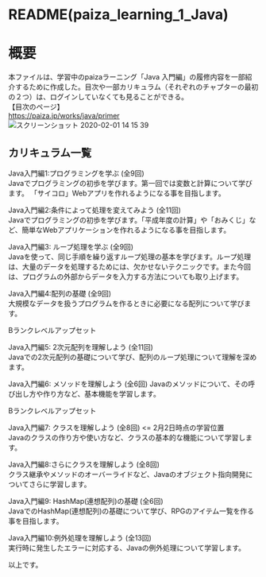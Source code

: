 # README(paiza_learning_1_Java)
# 概要
本ファイルは、学習中のpaizaラーニング「Java 入門編」の履修内容を一部紹介するために作成した。目次や一部カリキュラム（それぞれのチャプターの最初の２つ）は、ログインしていなくても見ることができる。  
【目次のページ】  
https://paiza.jp/works/java/primer
![スクリーンショット 2020-02-01 14 15 39](https://user-images.githubusercontent.com/56028886/73587274-7cd57500-44fd-11ea-9e49-2423722c7f5c.png)  
## カリキュラム一覧
Java入門編1:プログラミングを学ぶ (全9回)  
Javaでプログラミングの初歩を学びます。第一回では変数と計算について学びます。  「サイコロ」Webアプリを作れるようになる事を目指します。  
  
Java入門編2:条件によって処理を変えてみよう (全11回)  
Javaでプログラミングの初歩を学びます。「平成年度の計算」や「おみくじ」など、簡単なWebアプリケーションを作れるようになる事を目指します。  
  
Java入門編3: ループ処理を学ぶ (全9回)  
Javaを使って、同じ手順を繰り返すループ処理の基本を学びます。ループ処理は、大量のデータを処理するためには、欠かせないテクニックです。また今回は、プログラムの外部からデータを入力する方法についても取り上げます。  
  
Java入門編4:配列の基礎 (全9回)  
大規模なデータを扱うプログラムを作るときに必要になる配列について学びます。  
  
Bランクレベルアップセット  
  
Java入門編5: 2次元配列を理解しよう (全11回)  
Javaでの2次元配列の基礎について学び、配列のループ処理について理解を深めます。  
  
Java入門編6: メソッドを理解しよう (全6回) 
Javaのメソッドについて、その呼び出し方や作り方など、基本機能を学習します。  
  
Bランクレベルアップセット  
  
Java入門編7: クラスを理解しよう (全8回)  <= 2月2日時点の学習位置  
Javaのクラスの作り方や使い方など、クラスの基本的な機能について学習します。  
  
Java入門編8:さらにクラスを理解しよう (全8回)  
クラス継承やメソッドのオーバーライドなど、Javaのオブジェクト指向開発についてさらに学習します。  
  
Java入門編9: HashMap(連想配列)の基礎 (全6回)  
JavaでのHashMap(連想配列)の基礎について学び、RPGのアイテム一覧を作る事を目指します。  
  
Java入門編10:例外処理を理解しよう (全13回)  
実行時に発生したエラーに対応する、Javaの例外処理について学習します。  
  
以上です。  
